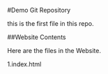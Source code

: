 #Demo Git Repository

this is the first file in this repo.

##Website Contents

Here are the files in the Website.

1.index.html